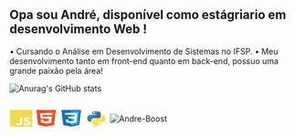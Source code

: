 ## Opa sou André, disponível como estágriario em desenvolvimento Web !

  •  Cursando o Análise em Desenvolvimento de Sistemas no IFSP. 
  •  Meu desenvolvimento tanto em front-end quanto em back-end, possuo uma grande paixão pela área!

![Anurag's GitHub stats](https://github-readme-stats.vercel.app/api?username=AndreVsc&show_icons=true&theme=transparent&count_private=true&hide=contribs&hide_title=true&card_width=900px)

##

<div>
    <img align="center" alt="Rafa-Js" height="30" width="40" src="https://raw.githubusercontent.com/devicons/devicon/master/icons/javascript/javascript-plain.svg">
    <img align="center" alt="Andre-HTML" height="30" width="40" src="https://raw.githubusercontent.com/devicons/devicon/master/icons/html5/html5-original.svg">
    <img align="center" alt="Andre-CSS" height="30" width="40" src="https://raw.githubusercontent.com/devicons/devicon/master/icons/css3/css3-original.svg">
    <img align="center" alt="Andre-Python" height="30" width="40" src="https://raw.githubusercontent.com/devicons/devicon/master/icons/python/python-original.svg">
    <img align="center" alt="Andre-Boost" height="29" whidth="35" src="https://upload.wikimedia.org/wikipedia/commons/thumb/b/b2/Bootstrap_logo.svg/800px-Bootstrap_logo.svg.png">
</div>
